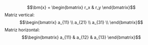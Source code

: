 $$
\newcommand{\bm}[1]{\boldsymbol{#1}}
$$$$\bm{x} = \begin{bmatrix} r_x & r_y \end{bmatrix}$$Matriz vertical:
$$\begin{bmatrix} a_{11} \\ a_{21} \\ a_{31} \\ \end{bmatrix}$$Matriz horizontal:
$$\begin{bmatrix} a_{11} & a_{12} & a_{13} \end{bmatrix}$$